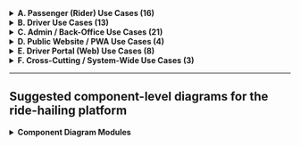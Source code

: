 <details>
<summary><strong>A. Passenger (Rider) Use Cases (16)</strong></summary>

| ID   | Title                                 |
|------|---------------------------------------|
| A.1  | Register / Sign Up                    |
| A.2  | Login / Authenticate                  |
| A.3  | Forgot / Reset Password               |
| A.4  | Edit Profile & Preferences            |
| A.5  | Request a Ride                        |
| A.6  | Wait for Driver (Ads + Progress Bar)  |
| A.7  | Track Driver & Trip Status            |
| A.8  | Cancel Ride                           |
| A.9  | Rate & Review Driver                  |
| A.10 | View Ride History                     |
| A.11 | Safety Centre (SOS & Share Trip)      |
| A.12 | In-App Support Chat (Rider)           |
| A.13 | Manage Favourite Locations            |
| A.14 | Modify Destination Before Pickup      |
| A.15 | Share Live Trip Link                  |
| A.16 | Manage Notification Preferences       |

</details>

<details>
<summary><strong>B. Driver Use Cases (13)</strong></summary>

| ID   | Title                             |
|------|-----------------------------------|
| B.1  | Driver Onboarding & Vehicle Setup |
| B.2  | Go Online / Offline               |
| B.3  | Accept / Decline Ride             |
| B.4  | Navigate to Pickup & Start Trip   |
| B.5  | Complete Trip & End Ride          |
| B.6  | Earnings Dashboard (Distance-Only) |
| B.7  | View Ride History & Filters       |
| B.8  | Profile & Document Management     |
| B.9  | In-App Support Chat (Driver)      |
| B.10 | Change Password / MFA Recovery    |
| B.11 | Safety Incident Reporting         |
| B.12 | Rate & Review Rider               |
| B.13 | Export Distance Log (CSV)         |

</details>

<details>
<summary><strong>C. Admin / Back-Office Use Cases (21)</strong></summary>

| ID   | Title                                               |
|------|-----------------------------------------------------|
| C.1  | Approve / Reject Driver Applications                |
| C.2  | Show / Hide Driver Details to Clients               |
| C.3  | Assign Driver Manually / Forward to Fleet           |
| C.4  | Configure Pricing Parameters (base + per-km + per-minute) |
| C.5  | Enable / Disable Auto-Assignment                    |
| C.6  | Resolve Disputes & Support Tickets                  |
| C.7  | Promotion & Campaign Management                     |
| C.8  | Block-List Management                               |
| C.9  | Spam Filtering & Content Moderation                 |
| C.10 | Enhanced Support & Ticket Workflows                 |
| C.11 | CRUD Admin Accounts & Roles                         |
| C.12 | Content Management (Blog / FAQ / Banners)           |
| C.13 | Analytics & Reports                                 |
| C.14 | System Settings & Security                          |
| C.15 | Suspend / Reinstate Driver                          |
| C.16 | GDPR Data-Erasure Workflow                          |
| C.17 | Audit Log & Access Review                           |
| C.18 | Configure Retention Windows                         |
| C.19 | System Health & Alerting                            |
| C.20 | Role & Permission Templates                         |
| C.21 | Generate & Schedule Reports                         |

</details>

<details>
<summary><strong>D. Public Website / PWA Use Cases (4)</strong></summary>

| ID   | Title                      |
|------|----------------------------|
| D.1  | Browse Marketing Content   |
| D.2  | Web-Booking Widget         |
| D.3  | Install PWA & Receive Push |
| D.4  | Handle 404 & Offline States|

</details>

<details>
<summary><strong>E. Driver Portal (Web) Use Cases (8)</strong></summary>

| ID   | Title                         |
|------|-------------------------------|
| E.1  | Login & MFA                   |
| E.2  | Profile & Document Management |
| E.3  | Availability Scheduling       |
| E.4  | View Ride History & Filters   |
| E.5  | Earnings Dashboard            |
| E.6  | Support Centre                |
| E.7  | Two-Factor Recovery           |
| E.8  | Download & Print Documents    |

</details>

<details>
<summary><strong>F. Cross-Cutting / System-Wide Use Cases (3)</strong></summary>

| ID   | Title                                    |
|------|------------------------------------------|
| F.1  | Localization / Language Switch           |
| F.2  | Accessibility Settings (contrast, font, screen-reader) |
| F.3  | Notifications Center (view & dismiss past pushes) |

</details>

---

## Suggested component-level diagrams for the ride-hailing platform

<details>
<summary><strong>Component Diagram Modules</strong></summary>

1. **Mobile Apps ↔ API Gateway**  
   - Passenger & Driver apps  
   - API-Gateway façade  
   - Rate-limiting  
   - JWT injection  

2. **Authentication & Identity**  
   - Auth service  
   - MFA  
   - Password reset  
   - Social-login adapters  

3. **User Profile & Preferences**  
   - Profile service  
   - Favorites  
   - Notification settings  
   - GDPR store  

4. **Ride Request & Matching**  
   - Ride service  
   - Matching engine  
   - Surge calculator  
   - ETA/maps adapter  

5. **Driver Dispatch & Navigation**  
   - Driver status service  
   - Route-planner  
   - Telemetry collector  

6. **Trip Lifecycle Management**  
   - State-machine  
   - Odometer tracker  
   - Cancellation handler  

7. **Payment, Pricing & Payouts**  
   - Fare calculator  
   - Promo/discount engine  
   - Payment gateway  
   - Driver wallet  

8. **Rating & Feedback**  
   - Rating service  
   - Sentiment filter  
   - Reputation scorer  

9. **Notification Delivery**  
   - Push gateway  
   - SMS/email adapters  
   - Templating service  

10. **Support & Ticketing**  
    - Ticket service  
    - Chatbot  
    - Agent console  
    - SLA timer  

11. **Admin / Back-Office Portal**  
    - RBAC layer  
    - Driver-approval workflow  
    - Content CMS  

12. **Analytics & Reporting**  
    - Event sink  
    - OLAP store  
    - Dashboard renderer  
    - Export scheduler  

13. **Audit & Compliance**  
    - Audit log  
    - Access-review tool  
    - GDPR erasure workflow  

14. **Configuration & Pricing Management**  
    - Feature-flag service  
    - Pricing rule store  
    - Dynamic config API  

15. **Promotion & Campaign Manager**  
    - Voucher generator  
    - Segmentation engine  
    - Campaign scheduler  

16. **Maps & Geolocation Services**  
    - Map tile proxy  
    - Geocoder  
    - Distance-matrix cache  

17. **Event Bus & Streaming**  
    - Kafka/NATS cluster  
    - Schema registry  
    - DLQ & retry orchestrator  

18. **Monitoring & Alerting**  
    - Metrics collector  
    - Log shipper  
    - APM  
    - On-call PagerDuty  

19. **System Health & Self-Healing**  
    - Circuit-breaker  
    - Auto-scaler  
    - Chaos injector  

20. **Developer / Partner API**  
    - OAuth2 server  
    - Rate-limiter  
    - API documentation portal  


</details>
